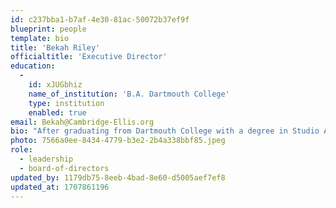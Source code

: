 ```yaml
---
id: c237bba1-b7af-4e30-81ac-50072b37ef9f
blueprint: people
template: bio
title: 'Bekah Riley'
officialtitle: 'Executive Director'
education:
  -
    id: xJUGbhiz
    name_of_institution: 'B.A. Dartmouth College'
    type: institution
    enabled: true
email: Bekah@Cambridge-Ellis.org
bio: "After graduating from Dartmouth College with a degree in Studio Art and Education, I joined Teach for America. I spent two years teaching bi-lingual preschool in Delaware, where I gained a passion for bringing topics of social justice into the early childhood sphere. I am a native of upstate New York and spent several years teaching at and directing a small, nature-based, cooperative preschool there. After moving to Boston with my husband and two cats, I was lucky enough to find a forever home in CES. As the Executive Director, my role is to support teachers as they facilitate student-led learning through discovery and play, and caregivers as they embark on their child's first school experience."
photo: 7566a0ee-8434-4779-b3e2-2b4a338bbf85.jpeg
role:
  - leadership
  - board-of-directors
updated_by: 1179db75-8eeb-4bad-8e60-d5005aef7ef8
updated_at: 1707861196
---
```

